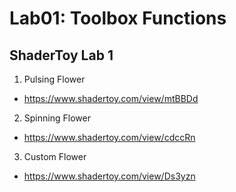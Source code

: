 # Lab01: Toolbox Functions
## ShaderToy Lab 1

1. Pulsing Flower
- https://www.shadertoy.com/view/mtBBDd

2. Spinning Flower
- https://www.shadertoy.com/view/cdccRn

3. Custom Flower
- https://www.shadertoy.com/view/Ds3yzn